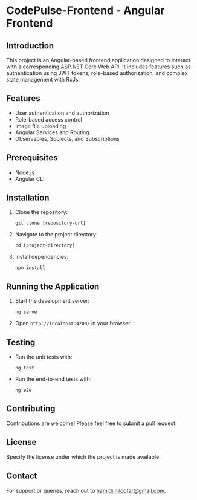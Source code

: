 
# CodePulse-Frontend - Angular Frontend

## Introduction
This project is an Angular-based frontend application designed to interact with a corresponding ASP.NET Core Web API. It includes features such as authentication using JWT tokens, role-based authorization, and complex state management with RxJs.

## Features
- User authentication and authorization
- Role-based access control
- Image file uploading
- Angular Services and Routing
- Observables, Subjects, and Subscriptions

## Prerequisites
- Node.js
- Angular CLI

## Installation
1. Clone the repository:
   ```
   git clone [repository-url]
   ```
2. Navigate to the project directory:
   ```
   cd [project-directory]
   ```
3. Install dependencies:
   ```
   npm install
   ```

## Running the Application
1. Start the development server:
   ```
   ng serve
   ```
2. Open `http://localhost:4200/` in your browser.

## Testing
- Run the unit tests with:
  ```
  ng test
  ```
- Run the end-to-end tests with:
  ```
  ng e2e
  ```

## Contributing
Contributions are welcome! Please feel free to submit a pull request.

## License
Specify the license under which the project is made available.

## Contact
For support or queries, reach out to hamidi.niloofar@gmail.com.
